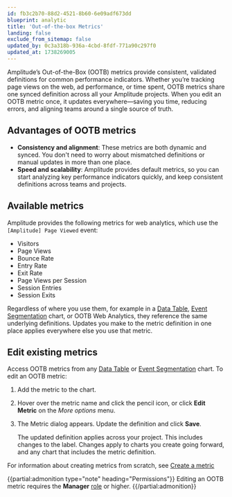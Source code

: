 ```yaml
---
id: fb3c2b70-88d2-4521-8b60-6e09adf673dd
blueprint: analytic
title: 'Out-of-the-box Metrics'
landing: false
exclude_from_sitemap: false
updated_by: 0c3a318b-936a-4cbd-8fdf-771a90c297f0
updated_at: 1738269005
---
```

Amplitude’s Out-of-the-Box (OOTB) metrics provide consistent, validated definitions for common performance indicators. Whether you’re tracking page views on the web, ad performance, or time spent, OOTB metrics share one synced definition across all your Amplitude projects. When you edit an OOTB metric once, it updates everywhere—saving you time, reducing errors, and aligning teams around a single source of truth.

## Advantages of OOTB metrics

* **Consistency and alignment**: These metrics are both dynamic and synced. You don't need to worry about mismatched definitions or manual updates in more than one place.
* **Speed and scalability**: Amplitude provides default metrics, so you can start analyzing key performance indicators quickly, and keep consistent definitions across teams and projects.

## Available metrics

Amplitude provides the following metrics for web analytics, which use the `[Amplitude] Page Viewed` event:

* Visitors
* Page Views
* Bounce Rate
* Entry Rate
* Exit Rate
* Page Views per Session
* Session Entries
* Session Exits

Regardless of where you use them, for example in a [Data Table](docs/analytics/charts/data-tables), [Event Segmentation](/docs/analytics/charts/event-segmentation) chart, or OOTB Web Analytics, they reference the same underlying definitions. Updates you make to the metric definition in one place applies everywhere else you use that metric.

## Edit existing metrics

Access OOTB metrics from any [Data Table](docs/analytics/charts/data-tables) or [Event Segmentation](/docs/analytics/charts/event-segmentation) chart. To edit an OOTB metric:

1. Add the metric to the chart.
2. Hover over the metric name and click the pencil icon, or click **Edit Metric** on the *More options* menu.
3. The Metric dialog appears. Update the definition and click **Save**. 
   
   The updated definition applies across your project. This includes changes to the label. Changes apply to charts you create going forward, and any chart that includes the metric definition.

For information about creating metrics from scratch, see [Create a metric](/docs/analytics/charts/data-tables/data-tables-create-metric)

{{partial:admonition type="note" heading="Permissions"}}
Editing an OOTB metric requires the **Manager** [role](/docs/admin/account-management/user-roles-permissions) or higher.
{{/partial:admonition}}
